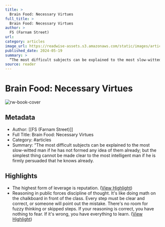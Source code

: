 ```yaml
---
title: >
  Brain Food: Necessary Virtues
full_title: >
  Brain Food: Necessary Virtues
author: >
  FS (Farnam Street)
url: 
category: articles
image_url: https://readwise-assets.s3.amazonaws.com/static/images/article0.00998d930354.png
published_date: 2024-05-19
summary: >
  “The most difficult subjects can be explained to the most slow-witted man if he has not formed any idea of them already; but the simplest thing cannot be made clear to the most intelligent man if he is firmly persuaded that he knows already.
source: reader
---
```

# Brain Food: Necessary Virtues

![rw-book-cover](https://readwise-assets.s3.amazonaws.com/static/images/article0.00998d930354.png)

## Metadata
- Author: [[FS (Farnam Street)]]
- Full Title: Brain Food: Necessary Virtues
- Category: #articles
- Summary: “The most difficult subjects can be explained to the most slow-witted man if he has not formed any idea of them already; but the simplest thing cannot be made clear to the most intelligent man if he is firmly persuaded that he knows already.

## Highlights
- The highest form of leverage is reputation. ([View Highlight](https://read.readwise.io/read/01hyd2vnz2fq5g1kqmkxntx9h4))
- Reasoning in public forces discipline of thought.
  It's like doing math on the chalkboard in front of the class. Every step must be clear and correct, or someone will point out the mistake. There's no room for fuzzy thinking or skipped steps.
  If your reasoning is correct, you have nothing to fear. If it's wrong, you have everything to learn. ([View Highlight](https://read.readwise.io/read/01hyd2w0gdsm3s8fv28yk3b6cz))


